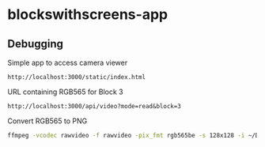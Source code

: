 # blockswithscreens-app

## Debugging
Simple app to access camera viewer
```
http://localhost:3000/static/index.html
```

URL containing RGB565 for Block 3
```
http://localhost:3000/api/video?mode=read&block=3
```

Convert RGB565 to PNG
```sh
ffmpeg -vcodec rawvideo -f rawvideo -pix_fmt rgb565be -s 128x128 -i ~/Downloads/b3 -f image2 -vcodec png ~/Downloads/b3.png
```

